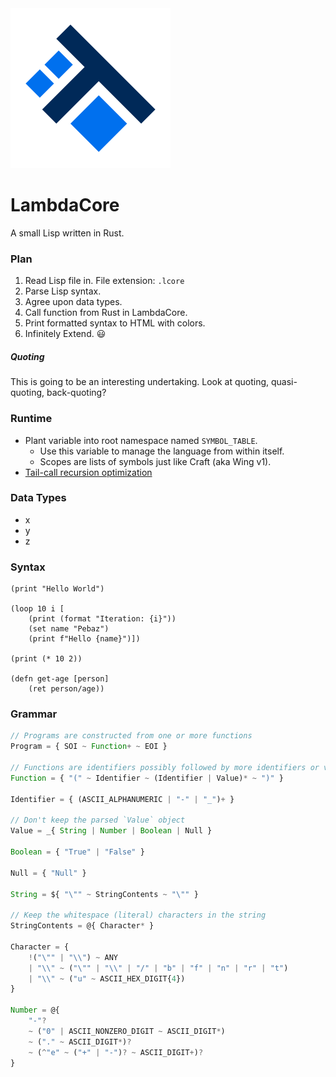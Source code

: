 <img src="dev/logo/LambdaCoreLogo.png" width=256 />

# LambdaCore
A small Lisp written in Rust.

### Plan

1. Read Lisp file in. File extension: `.lcore`
2. Parse Lisp syntax.
3. Agree upon data types.
4. Call function from Rust in LambdaCore.
5. Print formatted syntax to HTML with colors.
6. Infinitely Extend. 😃

##### Quoting

This is going to be an interesting undertaking. Look at quoting, quasi-quoting, back-quoting?

### Runtime

 * Plant variable into root namespace named `SYMBOL_TABLE`.
	* Use this variable to manage the language from within itself.
	* Scopes are lists of symbols just like Craft (aka Wing v1).
 * [Tail-call recursion optimization](https://github.com/murarth/ketos/blob/master/docs/README.md)

### Data Types

 * x
 * y
 * z

### Syntax

```Lisp
(print "Hello World")

(loop 10 i [
	(print (format "Iteration: {i}"))
	(set name "Pebaz")
	(print f"Hello {name}")])

(print (* 10 2))

(defn get-age [person]
	(ret person/age))
```

### Grammar

```javascript
// Programs are constructed from one or more functions
Program = { SOI ~ Function+ ~ EOI }

// Functions are identifiers possibly followed by more identifiers or values
Function = { "(" ~ Identifier ~ (Identifier | Value)* ~ ")" }

Identifier = { (ASCII_ALPHANUMERIC | "-" | "_")+ }

// Don't keep the parsed `Value` object
Value = _{ String | Number | Boolean | Null }

Boolean = { "True" | "False" }

Null = { "Null" }

String = ${ "\"" ~ StringContents ~ "\"" }

// Keep the whitespace (literal) characters in the string
StringContents = @{ Character* }

Character = {
    !("\"" | "\\") ~ ANY
    | "\\" ~ ("\"" | "\\" | "/" | "b" | "f" | "n" | "r" | "t")
    | "\\" ~ ("u" ~ ASCII_HEX_DIGIT{4})
}

Number = @{
    "-"?
    ~ ("0" | ASCII_NONZERO_DIGIT ~ ASCII_DIGIT*)
    ~ ("." ~ ASCII_DIGIT*)?
    ~ (^"e" ~ ("+" | "-")? ~ ASCII_DIGIT+)?
}
```

